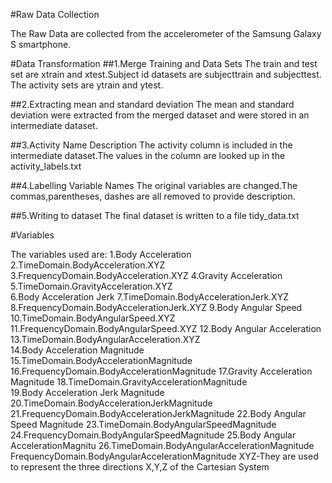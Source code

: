 #Raw Data Collection

The Raw Data are collected from the accelerometer of the Samsung Galaxy S smartphone.


#Data Transformation
##1.Merge Training and Data Sets
The train and test set are xtrain and xtest.Subject id datasets are subjecttrain and subjecttest.
The activity sets are ytrain and ytest.

##2.Extracting mean and standard deviation
The mean and standard deviation were extracted from the merged dataset
and were stored in an intermediate dataset.

##3.Activity Name Description
The activity column is included in the intermediate dataset.The values in the column are
looked up in the activity_labels.txt

##4.Labelling Variable Names
The original variables are changed.The commas,parentheses,
dashes are all removed to provide description.

##5.Writing to dataset
The final dataset is written to a file tidy_data.txt

#Variables

The variables used are:
1.Body Acceleration	            2.TimeDomain.BodyAcceleration.XYZ	        3.FrequencyDomain.BodyAcceleration.XYZ
4.Gravity Acceleration	            5.TimeDomain.GravityAcceleration.XYZ	
6.Body Acceleration Jerk	    7.TimeDomain.BodyAccelerationJerk.XYZ	8.FrequencyDomain.BodyAccelerationJerk.XYZ
9.Body Angular Speed	            10.TimeDomain.BodyAngularSpeed.XYZ	        11.FrequencyDomain.BodyAngularSpeed.XYZ
12.Body Angular Acceleration	    13.TimeDomain.BodyAngularAcceleration.XYZ	
14.Body Acceleration Magnitude	    15.TimeDomain.BodyAccelerationMagnitude	16.FrequencyDomain.BodyAccelerationMagnitude
17.Gravity Acceleration Magnitude   18.TimeDomain.GravityAccelerationMagnitude	
19.Body Acceleration Jerk Magnitude 20.TimeDomain.BodyAccelerationJerkMagnitude	21.FrequencyDomain.BodyAccelerationJerkMagnitude
22.Body Angular Speed Magnitude	    23.TimeDomain.BodyAngularSpeedMagnitude	24.FrequencyDomain.BodyAngularSpeedMagnitude
25.Body Angular AccelerationMagnitu 26.TimeDomain.BodyAngularAccelerationMagnitude FrequencyDomain.BodyAngularAccelerationMagnitude
XYZ-They are used to represent the three directions X,Y,Z of the Cartesian System